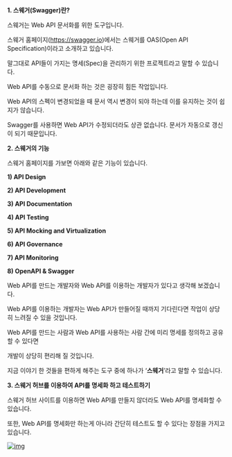 **1. 스웨거(Swagger)란?**

스웨거는 Web API 문서화를 위한 도구입니다.

스웨거 홈페이지(https://swagger.io)에서는 스웨거를 OAS(Open API Specification)이라고 소개하고 있습니다.

말그대로 API들이 가지는 명세(Spec)을 관리하기 위한 프로젝트라고 말할 수 있습니다.

Web API를 수동으로 문서화 하는 것은 굉장히 힘든 작업입니다.

Web API의 스펙이 변경되었을 때 문서 역시 변경이 되야 하는데 이를 유지하는 것이 쉽지가 않습니다.



Swagger를 사용하면 Web API가 수정되더라도 상관 없습니다. 문서가 자동으로 갱신이 되기 때문입니다.



**2. 스웨거의 기능**

스웨거 홈페이지를 가보면 아래와 같은 기능이 있습니다.



**1) API Design**

**2) API Development**

**3) API Documentation**

**4) API Testing**

**5) API Mocking and Virtualization**

**6) API Governance**

**7) API Monitoring**

**8) OpenAPI & Swagger**



Web API를 만드는 개발자와 Web API를 이용하는 개발자가 있다고 생각해 보겠습니다. 

Web API를 이용하는 개발자는 Web API가 만들어질 때까지 기다린다면 작업이 상당히 느려질 수 있을 것입니다.

Web API를 만드는 사람과 Web API를 사용하는 사람 간에 미리 명세를 정의하고 공유할 수 있다면

개발이 상당히 편리해 질 것입니다.



지금 이야기 한 것들을 편하게 해주는 도구 중에 하나가 ‘**스웨거**’라고 말할 수 있습니다.





**3. 스웨거 허브를 이용하여 API를 명세화 하고 테스트하기**

스웨거 허브 사이트를 이용하면 Web API를 만들지 않더라도 Web API를 명세화할 수 있습니다. 

또한, Web API를 명세화만 하는게 아니라 간단히 테스트도 할 수 있다는 장점을 가지고 있습니다.





[![img](https://cphinf.pstatic.net/mooc/20200211_84/1581406321817kgh4X_PNG/0.png?type=w760)
  ](https://www.boostcourse.org/web326/lecture/58988?isDesc=false#)
